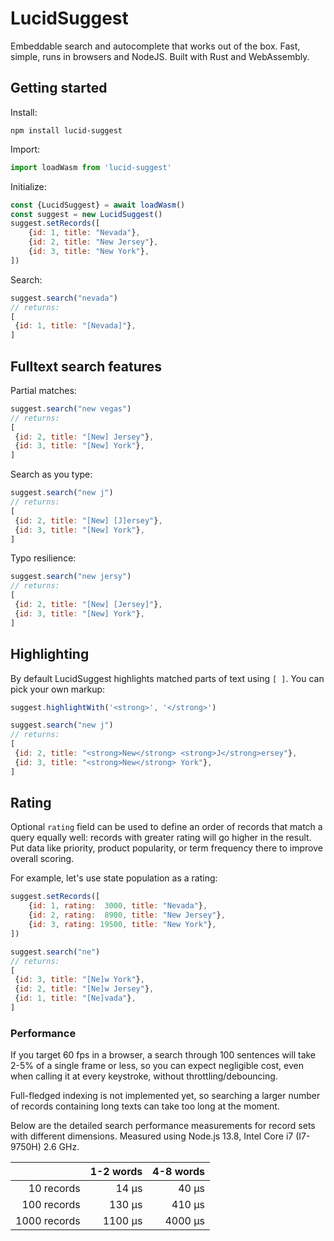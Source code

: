 # LucidSuggest

Embeddable search and autocomplete that works out of the box. Fast, simple, runs in browsers and NodeJS. Built with Rust and WebAssembly.

## Getting started

Install:
```shell
npm install lucid-suggest
```

Import:
```javascript
import loadWasm from 'lucid-suggest'
```

Initialize:
```javascript
const {LucidSuggest} = await loadWasm()
const suggest = new LucidSuggest()
suggest.setRecords([
    {id: 1, title: "Nevada"},
    {id: 2, title: "New Jersey"},
    {id: 3, title: "New York"},
])
```

Search:
```javascript
suggest.search("nevada")
// returns:
[
 {id: 1, title: "[Nevada]"},
]
```

## Fulltext search features

Partial matches:
```javascript
suggest.search("new vegas")
// returns:
[
 {id: 2, title: "[New] Jersey"},
 {id: 3, title: "[New] York"},
]
```

Search as you type:
```javascript
suggest.search("new j")
// returns:
[
 {id: 2, title: "[New] [J]ersey"},
 {id: 3, title: "[New] York"},
]
```

Typo resilience:
```javascript
suggest.search("new jersy")
// returns:
[
 {id: 2, title: "[New] [Jersey]"},
 {id: 3, title: "[New] York"},
]
```

## Highlighting

By default LucidSuggest highlights matched parts of text using `[ ]`. You can pick your own markup:
```javascript
suggest.highlightWith('<strong>', '</strong>')
```

```javascript
suggest.search("new j")
// returns:
[
 {id: 2, title: "<strong>New</strong> <strong>J</strong>ersey"},
 {id: 3, title: "<strong>New</strong> York"},
]
```

## Rating

Optional `rating` field can be used to define an order of records that match a query equally well: records with greater rating will go higher in the result. Put data like priority, product popularity, or term frequency there to improve overall scoring.

For example, let's use state population as a rating:
```javascript
suggest.setRecords([
    {id: 1, rating:  3000, title: "Nevada"},
    {id: 2, rating:  8900, title: "New Jersey"},
    {id: 3, rating: 19500, title: "New York"},
])
```

```javascript
suggest.search("ne")
// returns:
[
 {id: 3, title: "[Ne]w York"},
 {id: 2, title: "[Ne]w Jersey"},
 {id: 1, title: "[Ne]vada"},
]
```

### Performance

If you target 60 fps in a browser, a search through 100 sentences will take 2-5% of a single frame or less, so you can expect negligible cost, even when calling it at every keystroke, without throttling/debouncing.

Full-fledged indexing is not implemented yet, so searching a larger number of records containing long texts can take too long at the moment.

Below are the detailed search performance measurements for record sets with different dimensions. Measured using Node.js 13.8, Intel Core i7 (I7-9750H) 2.6 GHz.

|              | 1-2 words | 4-8 words |
| -----------: | --------: | --------: |
|   10 records |     14 μs |     40 μs |
|  100 records |    130 μs |    410 μs |
| 1000 records |   1100 μs |   4000 μs |
